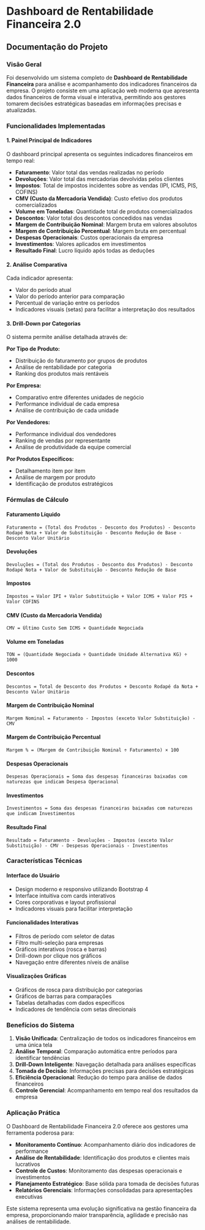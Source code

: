 # Dashboard de Rentabilidade Financeira 2.0
## Documentação do Projeto

### Visão Geral

Foi desenvolvido um sistema completo de **Dashboard de Rentabilidade Financeira** para análise e acompanhamento dos indicadores financeiros da empresa. O projeto consiste em uma aplicação web moderna que apresenta dados financeiros de forma visual e interativa, permitindo aos gestores tomarem decisões estratégicas baseadas em informações precisas e atualizadas.

### Funcionalidades Implementadas

#### 1. **Painel Principal de Indicadores**
O dashboard principal apresenta os seguintes indicadores financeiros em tempo real:

- **Faturamento**: Valor total das vendas realizadas no período
- **Devoluções**: Valor total das mercadorias devolvidas pelos clientes  
- **Impostos**: Total de impostos incidentes sobre as vendas (IPI, ICMS, PIS, COFINS)
- **CMV (Custo da Mercadoria Vendida)**: Custo efetivo dos produtos comercializados
- **Volume em Toneladas**: Quantidade total de produtos comercializados
- **Descontos**: Valor total dos descontos concedidos nas vendas
- **Margem de Contribuição Nominal**: Margem bruta em valores absolutos
- **Margem de Contribuição Percentual**: Margem bruta em percentual
- **Despesas Operacionais**: Custos operacionais da empresa
- **Investimentos**: Valores aplicados em investimentos
- **Resultado Final**: Lucro líquido após todas as deduções

#### 2. **Análise Comparativa**
Cada indicador apresenta:
- Valor do período atual
- Valor do período anterior para comparação
- Percentual de variação entre os períodos
- Indicadores visuais (setas) para facilitar a interpretação dos resultados

#### 3. **Drill-Down por Categorias**
O sistema permite análise detalhada através de:

**Por Tipo de Produto:**
- Distribuição do faturamento por grupos de produtos
- Análise de rentabilidade por categoria
- Ranking dos produtos mais rentáveis

**Por Empresa:**
- Comparativo entre diferentes unidades de negócio
- Performance individual de cada empresa
- Análise de contribuição de cada unidade

**Por Vendedores:**
- Performance individual dos vendedores
- Ranking de vendas por representante
- Análise de produtividade da equipe comercial

**Por Produtos Específicos:**
- Detalhamento item por item
- Análise de margem por produto
- Identificação de produtos estratégicos

### Fórmulas de Cálculo

#### **Faturamento Líquido**
```
Faturamento = (Total dos Produtos - Desconto dos Produtos) - Desconto Rodapé Nota + Valor de Substituição - Desconto Redução de Base - Desconto Valor Unitário
```

#### **Devoluções**
```
Devoluções = (Total dos Produtos - Desconto dos Produtos) - Desconto Rodapé Nota + Valor de Substituição - Desconto Redução de Base
```

#### **Impostos**
```
Impostos = Valor IPI + Valor Substituição + Valor ICMS + Valor PIS + Valor COFINS
```

#### **CMV (Custo da Mercadoria Vendida)**
```
CMV = Último Custo Sem ICMS × Quantidade Negociada
```

#### **Volume em Toneladas**
```
TON = (Quantidade Negociada ÷ Quantidade Unidade Alternativa KG) ÷ 1000
```

#### **Descontos**
```
Descontos = Total de Desconto dos Produtos + Desconto Rodapé da Nota + Desconto Valor Unitário
```

#### **Margem de Contribuição Nominal**
```
Margem Nominal = Faturamento - Impostos (exceto Valor Substituição) - CMV
```

#### **Margem de Contribuição Percentual**
```
Margem % = (Margem de Contribuição Nominal ÷ Faturamento) × 100
```

#### **Despesas Operacionais**
```
Despesas Operacionais = Soma das despesas financeiras baixadas com naturezas que indicam Despesa Operacional
```

#### **Investimentos**
```
Investimentos = Soma das despesas financeiras baixadas com naturezas que indicam Investimentos
```

#### **Resultado Final**
```
Resultado = Faturamento - Devoluções - Impostos (exceto Valor Substituição) - CMV - Despesas Operacionais - Investimentos
```

### Características Técnicas

#### **Interface do Usuário**
- Design moderno e responsivo utilizando Bootstrap 4
- Interface intuitiva com cards interativos
- Cores corporativas e layout profissional
- Indicadores visuais para facilitar interpretação

#### **Funcionalidades Interativas**
- Filtros de período com seletor de datas
- Filtro multi-seleção para empresas
- Gráficos interativos (rosca e barras)
- Drill-down por clique nos gráficos
- Navegação entre diferentes níveis de análise

#### **Visualizações Gráficas**
- Gráficos de rosca para distribuição por categorias
- Gráficos de barras para comparações
- Tabelas detalhadas com dados específicos
- Indicadores de tendência com setas direcionais

### Benefícios do Sistema

1. **Visão Unificada**: Centralização de todos os indicadores financeiros em uma única tela
2. **Análise Temporal**: Comparação automática entre períodos para identificar tendências
3. **Drill-Down Inteligente**: Navegação detalhada para análises específicas
4. **Tomada de Decisão**: Informações precisas para decisões estratégicas
5. **Eficiência Operacional**: Redução do tempo para análise de dados financeiros
6. **Controle Gerencial**: Acompanhamento em tempo real dos resultados da empresa

### Aplicação Prática

O Dashboard de Rentabilidade Financeira 2.0 oferece aos gestores uma ferramenta poderosa para:

- **Monitoramento Contínuo**: Acompanhamento diário dos indicadores de performance
- **Análise de Rentabilidade**: Identificação dos produtos e clientes mais lucrativos  
- **Controle de Custos**: Monitoramento das despesas operacionais e investimentos
- **Planejamento Estratégico**: Base sólida para tomada de decisões futuras
- **Relatórios Gerenciais**: Informações consolidadas para apresentações executivas

Este sistema representa uma evolução significativa na gestão financeira da empresa, proporcionando maior transparência, agilidade e precisão nas análises de rentabilidade.
